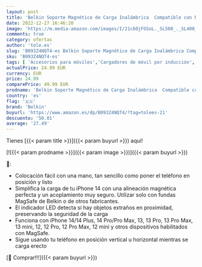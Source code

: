 ```yaml
---
layout: post
title: 'Belkin Soporte Magnético de Carga Inalámbrica  Compatible con MagSafe para la Serie iPhone 14  13  12 y Otros Dispositivos Habilitados con MagSafe  Incluye Adaptador de Corriente PD de 20 W   Blanco'
date: 2022-12-27 16:46:20
image: 'https://m.media-amazon.com/images/I/21c6OjFGSoL._SL500_._SL400_.jpg'
comments: true
category: ofertas
author: 'tole.es'
slug: 'B093Z4NQT4-es Belkin Soporte Magnético de Carga Inalámbrica Compatible...'
sku: 'B093Z4NQT4-es'
tags: [ 'Accesorios para móviles','Cargadores de móvil por inducción','Cargadores para móviles','Comunicación móvil y accesorios','Electrónica','belkin','iphone','🇪🇸', ]
actualPrice: 24.99 EUR
currency: EUR
price: 24.99
comparePrice: 49.99 EUR
prodname: 'Belkin Soporte Magnético de Carga Inalámbrica  Compatible con MagSafe para la Serie iPhone 14  13  12 y Otros Dispositivos Habilitados con MagSafe  Incluye Adaptador de Corriente PD de 20 W   Blanco'
country: 'es'
flag: '🇪🇸'
brand: 'Belkin'
buyurl: 'https://www.amazon.es/dp/B093Z4NQT4/?tag=tolees-21'
descuento: '50.01'
average: '27.49'
---
```


Tienes [{{< param title >}}]({{< param buyurl >}}) aqui!

[![{{< param prodname >}}]({{< param image >}})]({{< param buyurl >}})

🔎:

- Colocación fácil con una mano, tan sencillo como poner el teléfono en posición y listo
- Simplifica la carga de tu iPhone 14 con una alineación magnética perfecta y un acoplamiento muy seguro. Utilizar solo con fundas MagSafe de Belkin o de otros fabricantes.
- El indicador LED detecta si hay objetos extraños en proximidad, preservando la seguridad de la carga
- Funciona con iPhone 14/14 Plus, 14 Pro/Pro Max, 13, 13 Pro, 13 Pro Max, 13 mini, 12, 12 Pro, 12 Pro Max, 12 mini y otros dispositivos habilitados con MagSafe.
- Sigue usando tu teléfono en posición vertical u horizontal mientras se carga erecto

[🛒 Comprar!!!]({{< param buyurl >}})
